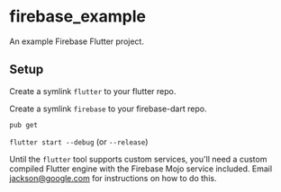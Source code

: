 # firebase_example

An example Firebase Flutter project.

## Setup

Create a symlink ```flutter``` to your flutter repo.

Create a symlink ```firebase``` to your firebase-dart repo.

```pub get```

```flutter start --debug``` (or ```--release```)

Until the ```flutter``` tool supports custom services, you'll need a
custom compiled Flutter engine with the Firebase Mojo service included.
Email jackson@google.com for instructions on how to do this.
